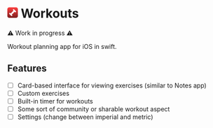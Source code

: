 # <img src="Workouts.png" width="24"/> Workouts
⚠️ Work in progress ⚠️

Workout planning app for iOS in swift.
## Features
- [ ] Card-based interface for viewing exercises (similar to Notes app)
- [ ] Custom exercises
- [ ] Built-in timer for workouts
- [ ] Some sort of community or sharable workout aspect
- [ ] Settings (change between imperial and metric)
